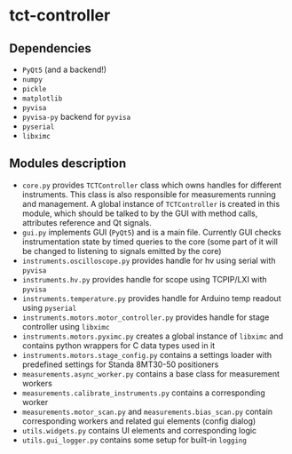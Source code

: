 # tct-controller

## Dependencies
- `PyQt5` (and a backend!)
- `numpy`
- `pickle`
- `matplotlib`
- `pyvisa`
- `pyvisa-py` backend for `pyvisa`
- `pyserial`
- `libximc`

## Modules description

- `core.py` provides `TCTController` class which owns handles for different instruments. This class is also responsible for measurements running and management. 
A global instance of `TCTController` is created in this module, which should be talked to by the GUI with method calls, attributes reference and Qt signals.
- `gui.py` implements GUI (`PyQt5`) and is a main file. Currently GUI checks instrumentation state by timed queries to the core (some part of it will be changed to listening to signals emitted by the core)
- `instruments.oscilloscope.py` provides handle for hv using serial with `pyvisa`
- `instruments.hv.py` provides handle for scope using TCPIP/LXI with `pyvisa`
- `instruments.temperature.py` provides handle for Arduino temp readout using `pyserial`
- `instruments.motors.motor_controller.py` provides handle for stage controller using `libximc`
- `instruments.motors.pyximc.py` creates a global instance of `libximc` and contains python wrappers for C data types used in it
- `instruments.motors.stage_config.py` contains a settings loader with predefined settings for Standa 8MT30-50 positioners
- `measurements.async_worker.py` contains a base class for measurement workers
- `measurements.calibrate_instruments.py` contains a corresponding worker
- `measurements.motor_scan.py` and `measurements.bias_scan.py` contain corresponding workers and related gui elements (config dialog)
- `utils.widgets.py` contains UI elements and corresponding logic
- `utils.gui_logger.py` contains some setup for built-in `logging`